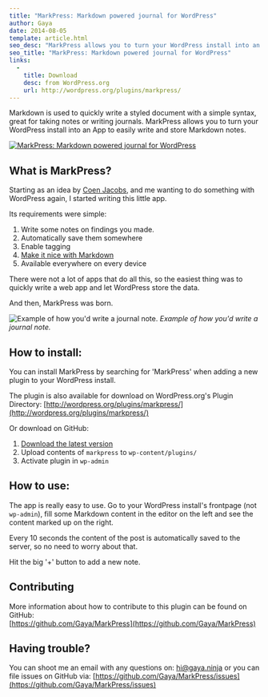 ```yaml
---
title: "MarkPress: Markdown powered journal for WordPress"
author: Gaya
date: 2014-08-05
template: article.html
seo_desc: "MarkPress allows you to turn your WordPress install into an app to easily write and store Markdown powered journal notes. One click install."
seo_title: "MarkPress: Markdown powered journal for WordPress"
links:
  -
    title: Download
    desc: from WordPress.org
    url: http://wordpress.org/plugins/markpress/
---
```

Markdown is used to quickly write a styled document with a simple syntax, great for taking notes or writing journals. MarkPress allows you to turn your WordPress install into an App to easily write and store Markdown notes.

[![MarkPress: Markdown powered journal for WordPress](/articles/markpress-markdown-powered-journal-wordpress/markpress-markdown-powered-journal-wordpress1.jpg)](http://www.gayadesign.com/diy/markpress-markdown-powered-journal-wordpress/)

<span class="more"></span>

What is MarkPress?
------------------

Starting as an idea by [Coen Jacobs](http://coenjacobs.me/), and me wanting to do something with WordPress again, I started writing this little app.

Its requirements were simple:

1. Write some notes on findings you made.
2. Automatically save them somewhere
3. Enable tagging
4. [Make it nice with Markdown](http://daringfireball.net/projects/markdown/syntax)
5. Available everywhere on every device

There were not a lot of apps that do all this, so the easiest thing was to quickly write a web app and let WordPress store the data.

And then, MarkPress was born.

![Example of how you'd write a journal note.](/articles/markpress-markdown-powered-journal-wordpress/screenshot-1.jpg) *Example of how you'd write a journal note.*

How to install:
---------------

You can install MarkPress by searching for 'MarkPress' when adding a new plugin to your WordPress install.

The plugin is also available for download on WordPress.org's Plugin Directory: [http://wordpress.org/plugins/markpress/](http://wordpress.org/plugins/markpress/)

Or download on GitHub:

1. [Download the latest version](https://github.com/Gaya/MarkPress/releases)
2. Upload contents of `markpress` to `wp-content/plugins/`
3. Activate plugin in `wp-admin`

How to use:
-----------

The app is really easy to use. Go to your WordPress install's frontpage (not `wp-admin`), fill some Markdown content in the editor on the left and see the content marked up on the right.

Every 10 seconds the content of the post is automatically saved to the server, so no need to worry about that.

Hit the big '+' button to add a new note.

Contributing
------------

More information about how to contribute to this plugin can be found on GitHub:  
[https://github.com/Gaya/MarkPress](https://github.com/Gaya/MarkPress)

Having trouble?
---------------

You can shoot me an email with any questions on: [hi@gaya.ninja](mailto:hi@gaya.ninja) or you can file issues on GitHub via: [https://github.com/Gaya/MarkPress/issues](https://github.com/Gaya/MarkPress/issues)